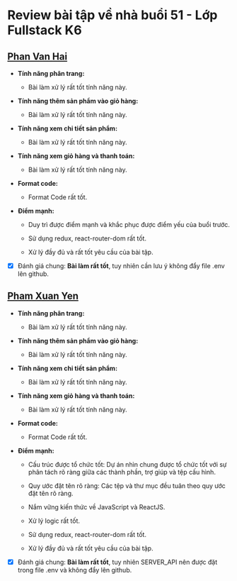 # Review bài tập về nhà buổi 51 - Lớp Fullstack K6

## [Phan Van Hai](https://react-06.vercel.app)

- **Tính năng phân trang:**

  - Bài làm xử lý rất tốt tính năng này.

- **Tính năng thêm sản phẩm vào giỏ hàng:**

  - Bài làm xử lý rất tốt tính năng này.

- **Tính năng xem chi tiết sản phẩm:**

  - Bài làm xử lý rất tốt tính năng này.

- **Tính năng xem giỏ hàng và thanh toán:**

  - Bài làm xử lý rất tốt tính năng này.

- **Format code:**

  - Format Code rất tốt.

- **Điểm mạnh:**

  - Duy trì được điểm mạnh và khắc phục được điểm yếu của buổi trước.

  - Sử dụng redux, react-router-dom rất tốt.

  - Xử lý đầy đủ và rất tốt yêu cầu của bài tập.

- [x] Đánh giá chung: **Bài làm rất tốt**, tuy nhiên cần lưu ý không đẩy file .env lên github.

## [Pham Xuan Yen](https://shop-order-redux.vercel.app/)

- **Tính năng phân trang:**

  - Bài làm xử lý rất tốt tính năng này.

- **Tính năng thêm sản phẩm vào giỏ hàng:**

  - Bài làm xử lý rất tốt tính năng này.

- **Tính năng xem chi tiết sản phẩm:**

  - Bài làm xử lý rất tốt tính năng này.

- **Tính năng xem giỏ hàng và thanh toán:**

  - Bài làm xử lý rất tốt tính năng này.

- **Format code:**

  - Format Code rất tốt.

- **Điểm mạnh:**

  - Cấu trúc được tổ chức tốt: Dự án nhìn chung được tổ chức tốt với sự phân tách rõ ràng giữa các thành phần, trợ giúp và tệp cấu hình.

  - Quy ước đặt tên rõ ràng: Các tệp và thư mục đều tuân theo quy ước đặt tên rõ ràng.

  - Nắm vững kiến thức về JavaScript và ReactJS.

  - Xử lý logic rất tốt.

  - Sử dụng redux, react-router-dom rất tốt.

  - Xử lý đầy đủ và rất tốt yêu cầu của bài tập.

- [x] Đánh giá chung: **Bài làm rất tốt**, tuy nhiên SERVER_API nên được đặt trong file .env và không đẩy lên github.